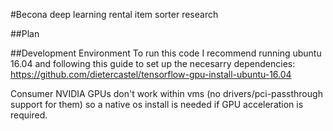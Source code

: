 #Becona deep learning rental item sorter research

##Plan

##Development Environment
To run this code I recommend running ubuntu 16.04 and following this guide to set up the necesarry dependencies:
https://github.com/dietercastel/tensorflow-gpu-install-ubuntu-16.04

Consumer NVIDIA GPUs don't work within vms (no drivers/pci-passthrough support for them) so a native os install is needed if GPU acceleration is required.
